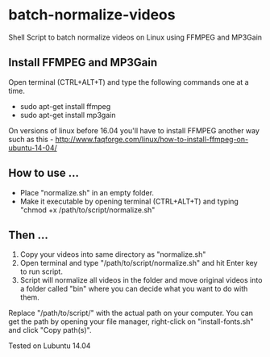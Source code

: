 # batch-normalize-videos
Shell Script to batch normalize videos on Linux using FFMPEG and MP3Gain

## Install FFMPEG and MP3Gain
Open terminal (CTRL+ALT+T) and type the following commands one at a time.

* sudo apt-get install ffmpeg
* sudo apt-get install mp3gain

On versions of linux before 16.04 you'll have to install FFMPEG another way such as this - http://www.faqforge.com/linux/how-to-install-ffmpeg-on-ubuntu-14-04/

## How to use ...

* Place "normalize.sh" in an empty folder.
* Make it executable by opening terminal (CTRL+ALT+T) and typing "chmod +x /path/to/script/normalize.sh"

## Then ...

1. Copy your videos into same directory as "normalize.sh"
2. Open terminal and type "/path/to/script/normalize.sh" and hit Enter key to run script.
3. Script will normalize all videos in the folder and move original videos into a folder called "bin" where you can decide what you want to do with them.
 

Replace "/path/to/script/" with the actual path on your computer. You can get the path by opening your file manager, right-click on "install-fonts.sh" and click "Copy path(s)".

Tested on Lubuntu 14.04
